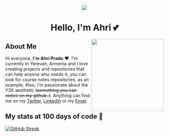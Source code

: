 <p align="center">
<img src="https://user-images.githubusercontent.com/108016103/178161731-f98fe483-9d67-4d18-8400-f32bab646b77.gif">
</p>

<h1 align="center">Hello, I'm Ahri 💕</h1>
<img src="https://user-images.githubusercontent.com/108016103/178162146-f878ff74-18c6-4495-bdd6-6b756758d3a0.gif" height="230em" align="right">
<h2>About Me</h2>

Hi everyone, <b>I'm Ahri Prado</b> ❤️. I'm currently in Yerevan, Armenia and I love creating projects and repositories that can help anyone who needs it, you can look for course notes repositories, as an example. Also, I'm passionate about the Y2K aesthetic <s>(something you can notice on my github..)</s>. Anything can find me on my <a href="https://www.twitter.com/ahricodes">Twitter</a>, <a href="https://www.linkedin.com/in/arianne-prado-979a1b244/">LinkedIn</a> or my <a href="mailto:yurbashian@gmail.com?subject=Hello%20Ahri!&body=Hello%20Ahri%2C%20I%20saw%20your%20github%20page...">Email</a>.

## My stats at 100 days of code 🦊
[![GitHub Streak](http://github-readme-streak-stats.herokuapp.com?user=ahristudies&theme=omni)](https://git.io/streak-stats)


